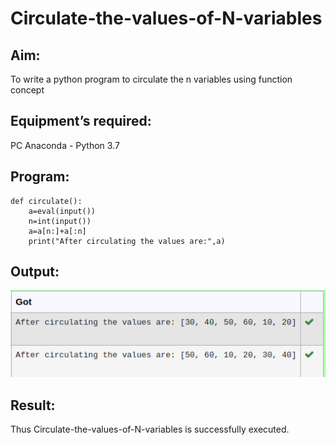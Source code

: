 # Circulate-the-values-of-N-variables
## Aim:
To write a python program to circulate the n variables using function concept
## Equipment’s required:
PC
Anaconda - Python 3.7
## Program:
```
def circulate():
    a=eval(input())
    n=int(input())
    a=a[n:]+a[:n]
    print("After circulating the values are:",a)    

```


## Output:
![output](./32.png)

## Result:
Thus Circulate-the-values-of-N-variables is successfully executed.
